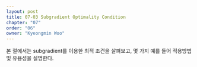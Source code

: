 ```yaml
---
layout: post
title: 07-03 Subgradient Optimality Condition
chapter: "07"
order: "06"
owner: "Kyeongmin Woo"
---
```


본 절에서는 subgradient를 이용한 최적 조건을 살펴보고, 몇 가지 예를 들어 적용방법 및 유용성을 설명한다. 